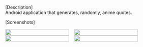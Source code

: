 [Description] <br />
Android application that generates, randomly, anime quotes.

[Screenshots]
<div style="display: flex;gap: 1rem">
<img src="https://user-images.githubusercontent.com/75863595/209582701-d1de7247-69b5-4c53-9429-50d6aa0d8743.png" style="height: 100%; width: 200px"/>
<img src="https://user-images.githubusercontent.com/75863595/209582737-13360de5-81f4-4218-9cd2-f7c3c46bbc09.png" style="height: 100%; width: 200px"/>
</div>

<div style="display: flex;gap: 1rem">
<img src="https://user-images.githubusercontent.com/75863595/209582784-45275db0-3c8b-4b0f-ac7a-465d8518fe4c.png" style="height: 100%; width: 200px"/>
<img src="https://user-images.githubusercontent.com/75863595/209582812-840c6299-cdb1-4b9a-b7ae-660770fbd3da.png" style="height: 100%; width: 200px"/>
</div>
